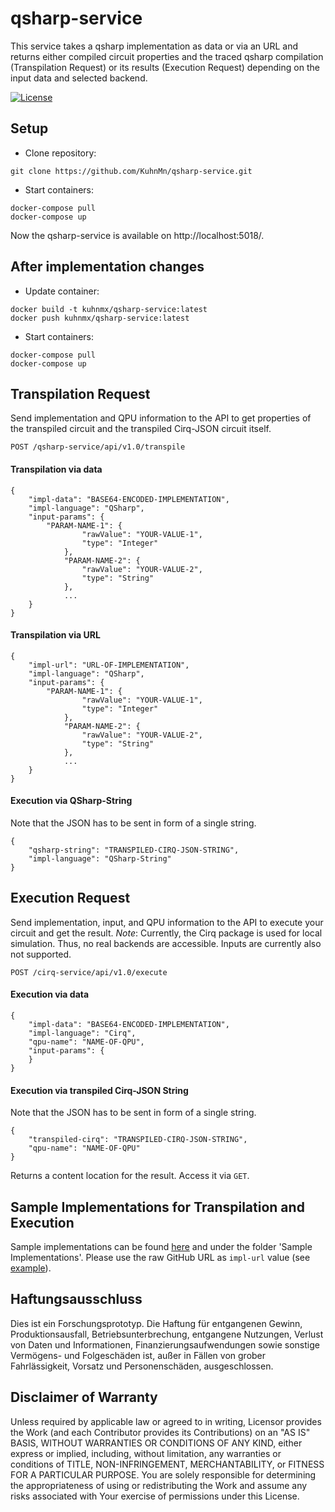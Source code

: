 # qsharp-service

This service takes a qsharp implementation as data or via an URL and returns either compiled circuit properties and the traced qsharp compilation (Transpilation Request) or its results (Execution Request) depending on the input data and selected backend.


[![License](https://img.shields.io/badge/License-Apache%202.0-blue.svg)](https://opensource.org/licenses/Apache-2.0)

## Setup
* Clone repository:
```
git clone https://github.com/KuhnMn/qsharp-service.git
```

* Start containers:
```
docker-compose pull
docker-compose up
```

Now the qsharp-service is available on http://localhost:5018/.

## After implementation changes
* Update container:
```
docker build -t kuhnmx/qsharp-service:latest
docker push kuhnmx/qsharp-service:latest
```

* Start containers:
```
docker-compose pull
docker-compose up
```

## Transpilation Request
Send implementation and QPU information to the API to get properties of the transpiled circuit and the transpiled Cirq-JSON circuit itself.

`POST /qsharp-service/api/v1.0/transpile`

#### Transpilation via data
```
{  
    "impl-data": "BASE64-ENCODED-IMPLEMENTATION",
    "impl-language": "QSharp",
    "input-params": {
        "PARAM-NAME-1": {
                "rawValue": "YOUR-VALUE-1",
                "type": "Integer"
            },
            "PARAM-NAME-2": {
                "rawValue": "YOUR-VALUE-2",
                "type": "String"
            },
            ...
    }
}
```

#### Transpilation via URL
```
{  
    "impl-url": "URL-OF-IMPLEMENTATION",
    "impl-language": "QSharp",
    "input-params": {
        "PARAM-NAME-1": {
                "rawValue": "YOUR-VALUE-1",
                "type": "Integer"
            },
            "PARAM-NAME-2": {
                "rawValue": "YOUR-VALUE-2",
                "type": "String"
            },
            ...
    }
}
```


#### Execution via QSharp-String
Note that the JSON has to be sent in form of a single string.
```
{  
    "qsharp-string": "TRANSPILED-CIRQ-JSON-STRING",
    "impl-language": "QSharp-String"
}
```

## Execution Request
Send implementation, input, and QPU information to the API to execute your circuit and get the result.
*Note*: Currently, the Cirq package is used for local simulation. Thus, no real backends are accessible.
Inputs are currently also not supported.

`POST /cirq-service/api/v1.0/execute`  


#### Execution via data
```
{  
    "impl-data": "BASE64-ENCODED-IMPLEMENTATION",
    "impl-language": "Cirq",
    "qpu-name": "NAME-OF-QPU",
    "input-params": {
    }
}
```
#### Execution via transpiled Cirq-JSON String
Note that the JSON has to be sent in form of a single string.
```
{  
    "transpiled-cirq": "TRANSPILED-CIRQ-JSON-STRING",
    "qpu-name": "NAME-OF-QPU"
}
```

Returns a content location for the result. Access it via `GET`.

## Sample Implementations for Transpilation and Execution
Sample implementations can be found [here](https://github.com/UST-QuAntiL/nisq-analyzer-content/tree/master/compiler-selection/Shor) and under the folder 'Sample Implementations'.
Please use the raw GitHub URL as `impl-url` value (see [example](https://raw.githubusercontent.com/UST-QuAntiL/nisq-analyzer-content/master/compiler-selection/Shor/shor-fix-15-quil.quil)).

## Haftungsausschluss

Dies ist ein Forschungsprototyp.
Die Haftung für entgangenen Gewinn, Produktionsausfall, Betriebsunterbrechung, entgangene Nutzungen, Verlust von Daten und Informationen, Finanzierungsaufwendungen sowie sonstige Vermögens- und Folgeschäden ist, außer in Fällen von grober Fahrlässigkeit, Vorsatz und Personenschäden, ausgeschlossen.

## Disclaimer of Warranty

Unless required by applicable law or agreed to in writing, Licensor provides the Work (and each Contributor provides its Contributions) on an "AS IS" BASIS, WITHOUT WARRANTIES OR CONDITIONS OF ANY KIND, either express or implied, including, without limitation, any warranties or conditions of TITLE, NON-INFRINGEMENT, MERCHANTABILITY, or FITNESS FOR A PARTICULAR PURPOSE.
You are solely responsible for determining the appropriateness of using or redistributing the Work and assume any risks associated with Your exercise of permissions under this License.
